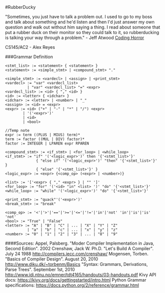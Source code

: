 #RubberDucky

"Sometimes, you just have to talk a problem out. I used to go to my boss and talk about something and he'd listen and then I'd just answer my own question and walk out without him saying a thing. I read about someone that put a rubber duck on their monitor so they could talk to it, so rubberducking is talking your way through a problem." - Jeff Atwood
[Coding Horror](https://blog.codinghorror.com/rubber-duck-problem-solving/)

CS145/AC2 - Alex Reyes

###Grammar Definition
```
<stmt_list> := <statement> { <statement> }
<statement> := <simple_stmt> | <compound_stmt> "."

<simple_stmt> := <vardecl> | <assign> | <print_stmt>
<vardecl> := "var" <vardecl_list>
          | "var" <vardecl_list> "=" <expr>
<vardecl_list> := <id> { "," <id> }
<id> := <letter> { <idchar> }
<idchar> := <letter> | <number> | "_"
<assign> := <id> = <expr>
<expr> := <id> ("+" | "-" | "*" | "/") <expr>
        | '('<expr>')'
        | <id>
        | <bool>

//Temp note
expr := term ((PLUS | MIUS) term)*
term := factor ((MUL | DIV) factor)*
factor := INTEGER | LPAREN expr RPAREN

<compound_stmt> := <if_stmt> | <for_loop> | <while_loop>
<if_stmt> := "if" '('<logic_expr>')' then '{'<stmt_list>'}'
              { "else if" '('<logic_expr>')' "then" '{'<stmt_list>'}' }
              { "else" '{'<stmt_list>'}' }
<logic_expr> := <expr> {<comp_op> (<expr> | <number>)}

<list> := '['<expr> { "," <expr> } | "" ']'
<for_loop> := "for" '('<id> "in" <list> ')' "do" '{'<stmt_list>'}'
<while_loop> := "while" '('<logic_expr>')' "do" '{'<stmt_list>'}'

<print_stmt> := "quack"'('<expr>')'
<break_stmt> := "break"

<comp_op> := '<'|'>'|'=='|'>='|'<='|'!='|'in'|'not' 'in'|'is'|'is' 'not'
<bool> := "True" | "False"
<letter> := "A" | "B" | "C" | ... | "X" | "Y" | "Z"
          | "a" | "b" | "c" | ... | "x" | "y" | "z"
<number> := "0" | "1" | "2" | "3" | ... | "8" | "9"
```

####Sources:
Appel, Palsberg. "Moder Compiler Implementation in Java, Second Edition". 2002
Crenshaw, Jack W. Ph.D. "Let's Build A Compiler". July 24 1988
http://compilers.iecc.com/crenshaw/
Mogensen, Torben. "Basics of Compiler Design". August 20, 2010
http://www.diku.dk/~torbenm/Basics
"Syntax: Grammars, Derivations, Parse Trees". September 1st, 2010
http://www.idi.ntnu.no/emner/tdt4165/handouts/03-handouts.pdf
Kivy API docs:
https://kivy.org/docs/gettingstarted/intro.html
Python Grammar specifications:
https://docs.python.org/2/reference/grammar.html
